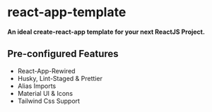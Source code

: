 # react-app-template

**An ideal create-react-app template for your next ReactJS Project.**

## Pre-configured Features
-   React-App-Rewired
-   Husky, Lint-Staged & Prettier
-   Alias Imports
-   Material UI & Icons
-   Tailwind Css Support